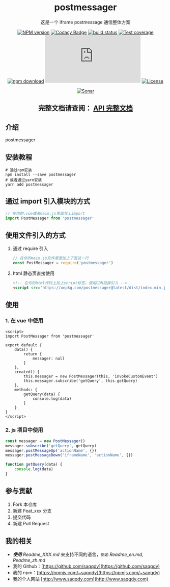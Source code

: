 <div style="text-align: center;" align="center">

# postmessager

这是一个 iframe postmessage 通信整体方案

[![NPM version][npm-image]][npm-url]
[![Codacy Badge][codacy-image]][codacy-url]
[![build status][travis-image]][travis-url]
[![Test coverage][codecov-image]][codecov-url]
[![npm download][download-image]][download-url]
[![gzip][gzip-image]][gzip-url]
[![License][license-image]][license-url]

[![Sonar][sonar-image]][sonar-url]

## **完整文档请查阅： [API 完整文档](./docs/classes/default.md)**

</div>

## 介绍

postmessager

## 安装教程

```shell
# 通过npm安装
npm install --save postmessager
# 或者通过yarn安装
yarn add postmessager
```

## 通过 import 引入模块的方式

```js
// 在你的.vue或者main.js里面写上import
import PostMessager from 'postmessager'
```

## 使用文件引入的方式

1. 通过 require 引入

    ```js
    // 在你的main.js文件里面加上下面这一行
    const PostMessager = require('postmessager')
    ```

2. html 静态页直接使用

    ```html
    <!-- 在你的html代码上加上script标签，使用CDN链接引入 -->
    <script src="https://unpkg.com/postmessager@latest/dist/index.min.js"></script>
    ```

## 使用

### 1. 在 vue 中使用

```vue
<script>
import PostMessager from 'postmessager'

export default {
    data() {
        return {
            messager: null
        }
    },
    created() {
        this.messager = new PostMessager(this, 'invokeCustomEvent')
        this.messager.subscribe('getQuery', this.getQuery)
    },
    methods: {
        getQuery(data) {
            console.log(data)
        }
    }
}
</script>
```

### 2. js 项目中使用

```js
const messager = new PostMessager()
messager.subscribe('getQuery', getQuery)
messager.postMessageUp('actionName', {})
messager.postMessageDown('iframeName', 'actionName', {})

function getQuery(data) {
    console.log(data)
}
```

## 参与贡献

1. Fork 本仓库
2. 新建 Feat_xxx 分支
3. 提交代码
4. 新建 Pull Request

## 我的相关

-   **_使用_** _Readme_XXX.md_ 来支持不同的语言，`例如` _Readme_en.md, Readme_zh.md_
-   我的 Github：[https://github.com/saqqdy](https://github.com/saqqdy)
-   我的 npm：[https://npmjs.com/~saqqdy](https://npmjs.com/~saqqdy)
-   我的个人网站 [http://www.saqqdy.com](http://www.saqqdy.com)

[npm-image]: https://img.shields.io/npm/v/postmessager.svg?style=flat-square
[npm-url]: https://npmjs.org/package/postmessager
[codacy-image]: https://app.codacy.com/project/badge/Grade/f70d4880e4ad4f40aa970eb9ee9d0696
[codacy-url]: https://www.codacy.com/gh/saqqdy/postmessager/dashboard?utm_source=github.com&utm_medium=referral&utm_content=saqqdy/postmessager&utm_campaign=Badge_Grade
[travis-image]: https://travis-ci.com/saqqdy/postmessager.svg?branch=master
[travis-url]: https://travis-ci.com/saqqdy/postmessager
[codecov-image]: https://img.shields.io/codecov/c/github/saqqdy/postmessager.svg?style=flat-square
[codecov-url]: https://codecov.io/github/saqqdy/postmessager?branch=master
[download-image]: https://img.shields.io/npm/dm/postmessager.svg?style=flat-square
[download-url]: https://npmjs.org/package/postmessager
[gzip-image]: http://img.badgesize.io/https://unpkg.com/postmessager/lib/index.js?compression=gzip&label=gzip%20size:%20JS
[gzip-url]: http://img.badgesize.io/https://unpkg.com/postmessager/lib/index.js?compression=gzip&label=gzip%20size:%20JS
[license-image]: https://img.shields.io/badge/License-MIT-yellow.svg
[license-url]: LICENSE
[sonar-image]: https://sonarcloud.io/api/project_badges/quality_gate?project=saqqdy_postmessager
[sonar-url]: https://sonarcloud.io/dashboard?id=saqqdy_postmessager
